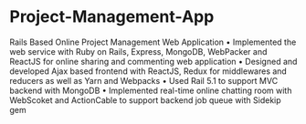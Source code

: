 # Project-Management-App
Rails Based Online Project Management Web Application
  •		Implemented the web service with Ruby on Rails, Express, MongoDB, WebPacker and ReactJS for online sharing and commenting web application
  •	Designed and developed Ajax based frontend with ReactJS, Redux for middlewares and reducers as well as Yarn and Webpacks 
  •	Used Rail 5.1 to support MVC backend with MongoDB
  •	Implemented real-time online chatting room with WebScoket and ActionCable to support backend job queue with Sidekip gem

